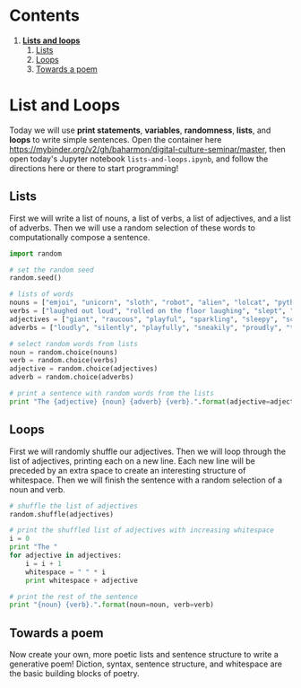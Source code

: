 # Contents
1. [**Lists and loops**](#lists-and-loops)
    1. [Lists](#lists)
    1. [Loops](#loops)
    1. [Towards a poem](#towards-a-poem)

# List and Loops
Today we will use **print statements**, **variables**,
**randomness**, **lists**, and **loops**
to write simple sentences.
Open the container here
https://mybinder.org/v2/gh/baharmon/digital-culture-seminar/master,
then open today's Jupyter notebook `lists-and-loops.ipynb`,
and follow the directions here or there to start programming!

## Lists
First we will write a list of nouns,
a list of verbs, a list of adjectives, and a list of adverbs.
Then we will use a random selection of these words to
computationally compose a sentence.

```python
import random

# set the random seed
random.seed()

# lists of words
nouns = ["emjoi", "unicorn", "sloth", "robot", "alien", "lolcat", "python", "bug", "flying saucer", "moon", "sorcerors apprentice"]
verbs = ["laughed out loud", "rolled on the floor laughing", "slept", "read", "declaimed", "roared", "glittered"]
adjectives = ["giant", "raucous", "playful", "sparkling", "sleepy", "scornful", "arrogant", "stealthy", "mechanical", "magical", "ancient"]
adverbs = ["loudly", "silently", "playfully", "sneakily", "proudly", "tearfully", "mindfully", "boldly", "gently", "disdainfully", "daintily", "patiently"]

# select random words from lists
noun = random.choice(nouns)
verb = random.choice(verbs)
adjective = random.choice(adjectives)
adverb = random.choice(adverbs)

# print a sentence with random words from the lists
print "The {adjective} {noun} {adverb} {verb}.".format(adjective=adjective, noun=noun, adverb=adverb, verb=verb)
```

## Loops
First we will randomly shuffle our adjectives.
Then we will loop through the list of adjectives,
printing each on a new line.
Each new line will be preceded by an extra space
to create an interesting structure of whitespace.
Then we will finish the sentence
with a random selection of a noun and verb.

```python
# shuffle the list of adjectives
random.shuffle(adjectives)

# print the shuffled list of adjectives with increasing whitespace
i = 0
print "The "
for adjective in adjectives:
    i = i + 1
    whitespace = " " * i
    print whitespace + adjective

# print the rest of the sentence
print "{noun} {verb}.".format(noun=noun, verb=verb)
```

## Towards a poem
Now create your own, more poetic lists and sentence structure
to write a generative poem!
Diction, syntax, sentence structure, and whitespace
are the basic building blocks of poetry.
